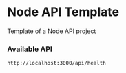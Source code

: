# Node API Template

Template of a Node API project

### Available API
```
http://localhost:3000/api/health
```